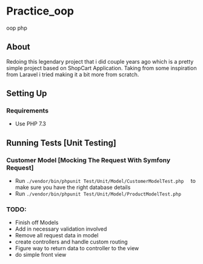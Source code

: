 # Practice_oop
oop php
## About
Redoing this legendary project that i did couple years ago which is a pretty simple project based on ShopCart Application. Taking from some inspiration from Laravel i tried making it a bit more from scratch.

## Setting Up

### Requirements
- Use PHP 7.3




## Running Tests [Unit Testing] 

### Customer Model [Mocking The Request With Symfony Request]
- Run `./vendor/bin/phpunit Test/Unit/Model/CustomerModelTest.php  ` to make sure you have the right database details
- Run `./vendor/bin/phpunit Test/Unit/Model/ProductModelTest.php  `

### TODO:
- Finish off Models 
- Add in necessary validation involved
- Remove all request data in model 
- create controllers and handle custom routing 
- Figure way to return data to controller to the view
- do simple front view
